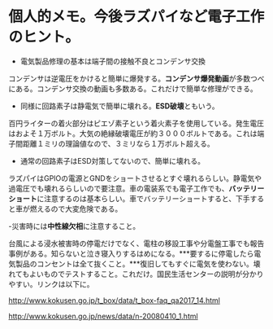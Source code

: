 # 個人的メモ。今後ラズパイなど電子工作のヒント。

- 電気製品修理の基本は端子間の接触不良とコンデンサ交換

コンデンサは逆電圧をかけると簡単に爆発する。**コンデンサ爆発動画**が多数つべにある。コンデンサ交換の動画も多数ある。これだけで簡単な修理ができる。

- 同様に回路素子は静電気で簡単に壊れる。**ESD破壊**ともいう。

百円ライターの着火部分はピエゾ素子という着火素子を使用している。発生電圧はおよそ１万ボルト。大気の絶縁破壊電圧が約３０００ボルトである。これは端子間距離１ミリの理論値なので、３ミリなら１万ボルト超える。

- 通常の回路素子はESD対策してないので、簡単に壊れる。

ラズパイはGPIOの電源とGNDをショートさせるとすぐ壊れるらしい。静電気や過電圧でも壊れるらしいので要注意。車の電装系でも電子工作でも、**バッテリーショート**に注意するのは基本らしい。車でバッテリーショートすると、下手すると車が燃えるので大変危険である。

-災害時には**中性線欠相**に注意すること。

台風による浸水被害時の停電だけでなく、電柱の移設工事や分電盤工事でも報告事例がある。知らないと泣き寝入りするはめになる。***要するに停電したら電気製品のコンセントは全て抜くこと。***復旧してもすぐに電気を使わない。壊れてもよいものでテストすること。これだけ。国民生活センターの説明が分かりやすい。リンクは以下に。


<http://www.kokusen.go.jp/t_box/data/t_box-faq_qa2017_14.html>

<http://www.kokusen.go.jp/news/data/n-20080410_1.html>
